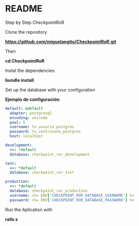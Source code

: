 # README

Step by Step CheckpointRoR

Clone the repository

**https://github.com/miguelangito/CheckpointRoR.git**

Then

**cd CheckpointRoR**


Instal the dependencies:

**bundle install**

Set up the database with your configuration

   **Ejemplo de configuración**:

   ```yaml
   default: &default
     adapter: postgresql
     encoding: unicode
     pool: 5
     username: tu_usuario_postgres
     password: tu_contraseña_postgres
     host: localhost

   development:
     <<: *default
     database: checkpoint_ror_development

   test:
     <<: *default
     database: checkpoint_ror_test

   production:
     <<: *default
     database: checkpoint_ror_production
     username: <%= ENV['CHECKPOINT_ROR_DATABASE_USERNAME'] %>
     password: <%= ENV['CHECKPOINT_ROR_DATABASE_PASSWORD'] %>
```
Run the Aplication with 

**rails s**
